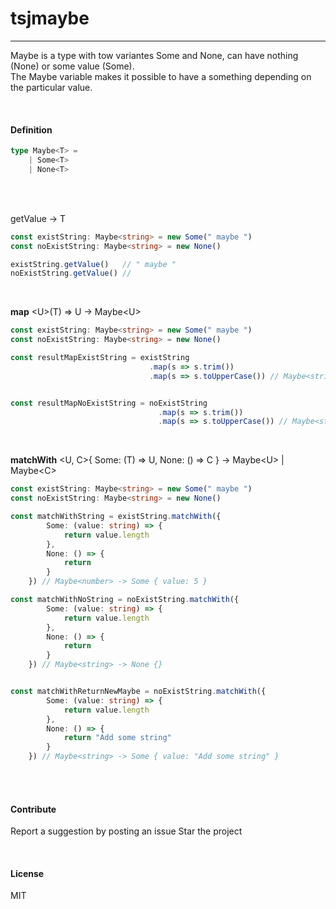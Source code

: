 
# tsjmaybe

---

Maybe is a type with tow variantes Some and None, can have nothing (None) or some value (Some).  
The Maybe variable makes it possible to have a something depending on the particular value.  

<br>

#### Definition
```typescript
type Maybe<T> = 
    | Some<T>
    | None<T>
```  

<br>
<br>

getValue -> T  
```typescript
const existString: Maybe<string> = new Some(" maybe ")
const noExistString: Maybe<string> = new None()

existString.getValue()   // " maybe "
noExistString.getValue() //
```

<br>

__map__ \<U\>(T) => U -> Maybe\<U\>   
```typescript
const existString: Maybe<string> = new Some(" maybe ")
const noExistString: Maybe<string> = new None()

const resultMapExistString = existString
                               .map(s => s.trim())
                               .map(s => s.toUpperCase()) // Maybe<string> -> Some { value: "MAYBE" }


const resultMapNoExistString = noExistString
                                 .map(s => s.trim())
                                 .map(s => s.toUpperCase()) // Maybe<string> -> None {}

```

<br>

__matchWith__ \<U, C\>{ Some: (T) => U, None: () => C } -> Maybe\<U\> | Maybe\<C\>   
```typescript
const existString: Maybe<string> = new Some(" maybe ")
const noExistString: Maybe<string> = new None()

const matchWithString = existString.matchWith({
        Some: (value: string) => {              
            return value.length
        },
        None: () => {
            return
        }
    }) // Maybe<number> -> Some { value: 5 }

const matchWithNoString = noExistString.matchWith({
        Some: (value: string) => {
            return value.length
        },
        None: () => {
            return
        }
    }) // Maybe<string> -> None {}


const matchWithReturnNewMaybe = noExistString.matchWith({
        Some: (value: string) => {
            return value.length
        },
        None: () => {
            return "Add some string"
        }
    }) // Maybe<string> -> Some { value: "Add some string" }
```

<br>
<br>

#### Contribute

Report a suggestion by posting an issue
Star the project

<br>

#### License
MIT
